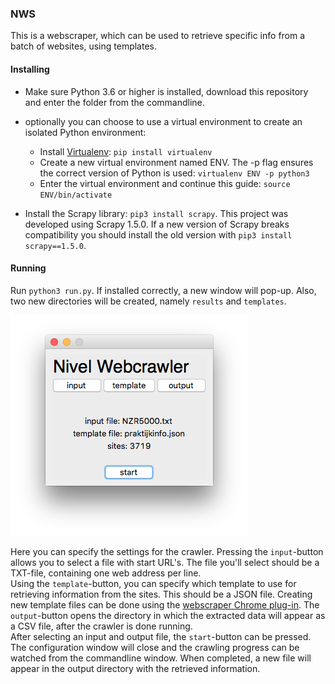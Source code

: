 ### NWS

This is a webscraper, which can be used to retrieve specific info from a batch of websites, using templates.



#### Installing
- Make sure Python 3.6 or higher is installed, download this repository and enter the folder from the commandline.

- optionally you can choose to use a virtual environment to create an isolated Python environment:
    - Install [Virtualenv](https://virtualenv.pypa.io/en/stable/): `pip install virtualenv`
    - Create a new virtual environment named ENV. The -p flag ensures the correct version of Python is used: 
    `virtualenv ENV -p python3`
    - Enter the virtual environment and continue this guide: `source ENV/bin/activate`

- Install the Scrapy library: `pip3 install scrapy`. This project was developed using Scrapy 1.5.0. If a new version of 
Scrapy breaks compatibility you should install the old version with `pip3 install scrapy==1.5.0`.


#### Running
Run `python3 run.py`. If installed correctly, a new window will pop-up. Also, two new directories will be created, 
namely `results` and `templates`.   

![screenshot.png](https://github.com/NWScraper/nws/blob/master/sample.png?raw=true)

Here you can specify the settings for the crawler. Pressing the `input`-button allows you to select a file with start 
URL's. The file you'll select should be a TXT-file, containing one web address per line.  
Using the `template`-button, you can specify which template to use for retrieving information from the sites.
This should be a JSON file. Creating new template files can be done using the 
[webscraper Chrome plug-in](http://webscraper.io).
The `output`-button opens the directory in which the extracted data will appear as a CSV file, after the crawler is done
running.  
After selecting an input and output file, the `start`-button can be pressed. The configuration window will close and the
crawling progress can be watched from the commandline window.  When completed, a new file will appear in the output
directory with the retrieved information.





